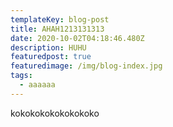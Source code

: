 ```yaml
---
templateKey: blog-post
title: AHAH1213131313
date: 2020-10-02T04:18:46.480Z
description: HUHU
featuredpost: true
featuredimage: /img/blog-index.jpg
tags:
  - aaaaaa
---
```

kokokokokokokokoko